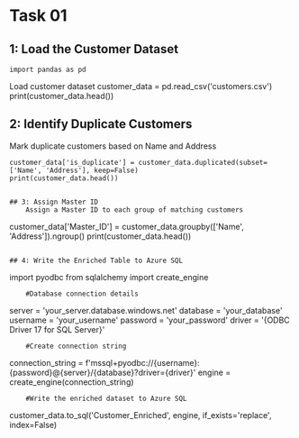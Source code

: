 # Task 01
## 1: Load the Customer Dataset 
    import pandas as pd
Load customer dataset
    customer_data = pd.read_csv('customers.csv')
    print(customer_data.head())

## 2: Identify Duplicate Customers
Mark duplicate customers based on Name and Address 
        
    customer_data['is_duplicate'] = customer_data.duplicated(subset=['Name', 'Address'], keep=False)
    print(customer_data.head())
```

## 3: Assign Master ID
    Assign a Master ID to each group of matching customers
```
customer_data['Master_ID'] = customer_data.groupby(['Name', 'Address']).ngroup()
print(customer_data.head())
```

## 4: Write the Enriched Table to Azure SQL
```
import pyodbc
from sqlalchemy import create_engine
```
    #Database connection details
```
server = 'your_server.database.windows.net'
database = 'your_database'
username = 'your_username'
password = 'your_password'
driver = '{ODBC Driver 17 for SQL Server}'
```
    #Create connection string
```
connection_string = f'mssql+pyodbc://{username}:{password}@{server}/{database}?driver={driver}'
engine = create_engine(connection_string)
```
    #Write the enriched dataset to Azure SQL
```
customer_data.to_sql('Customer_Enriched', engine, if_exists='replace', index=False)
```

